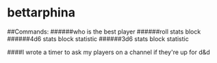 # bettarphina
##Commands:
######who is the best player
######roll stats block
######4d6 stats block statistic
######3d6 stats block statistic

####I wrote a timer to ask my players on a channel if they're up for d&d
